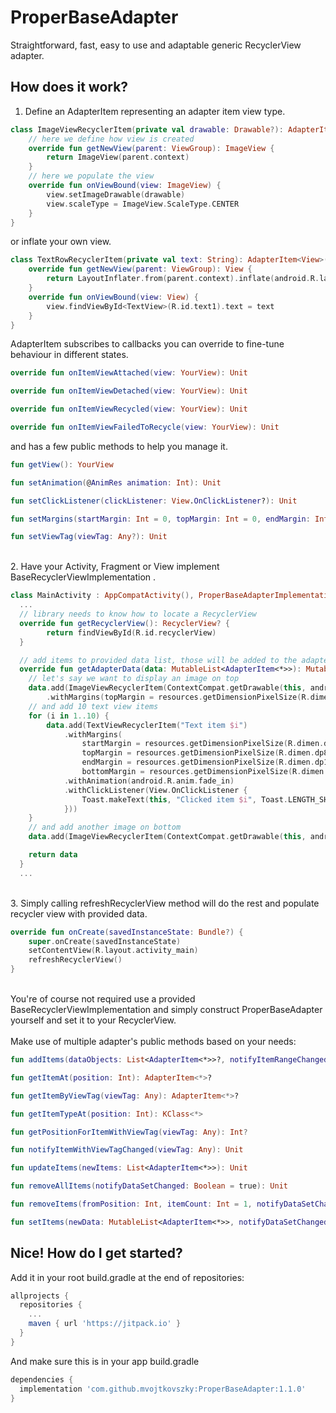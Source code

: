 # ProperBaseAdapter
Straightforward, fast, easy to use and adaptable generic RecyclerView adapter.

## How does it work?
1. Define an AdapterItem representing an adapter item view type.
``` kotlin
class ImageViewRecyclerItem(private val drawable: Drawable?): AdapterItem<ImageView>() {
    // here we define how view is created
    override fun getNewView(parent: ViewGroup): ImageView {
        return ImageView(parent.context)
    }
    // here we populate the view
    override fun onViewBound(view: ImageView) {
        view.setImageDrawable(drawable)
        view.scaleType = ImageView.ScaleType.CENTER
    }
}
```
or inflate your own view.
``` kotlin
class TextRowRecyclerItem(private val text: String): AdapterItem<View>() {
    override fun getNewView(parent: ViewGroup): View {
        return LayoutInflater.from(parent.context).inflate(android.R.layout.activity_list_item, parent, false)
    }
    override fun onViewBound(view: View) {
        view.findViewById<TextView>(R.id.text1).text = text
    }
}
```

AdapterItem subscribes to callbacks you can override to fine-tune behaviour in different states.
``` kotlin
override fun onItemViewAttached(view: YourView): Unit

override fun onItemViewDetached(view: YourView): Unit

override fun onItemViewRecycled(view: YourView): Unit

override fun onItemViewFailedToRecycle(view: YourView): Unit
```

and has a few public methods to help you manage it.
``` kotlin
fun getView(): YourView

fun setAnimation(@AnimRes animation: Int): Unit

fun setClickListener(clickListener: View.OnClickListener?): Unit

fun setMargins(startMargin: Int = 0, topMargin: Int = 0, endMargin: Int = 0, bottomMargin: Int = 0): Unit

fun setViewTag(viewTag: Any?): Unit
```

<br/>2. Have your Activity, Fragment or View implement BaseRecyclerViewImplementation .
``` kotlin
class MainActivity : AppCompatActivity(), ProperBaseAdapterImplementation {
  ...
  // library needs to know how to locate a RecyclerView
  override fun getRecyclerView(): RecyclerView? {
        return findViewById(R.id.recyclerView)
  }

  // add items to provided data list, those will be added to the adapter.
  override fun getAdapterData(data: MutableList<AdapterItem<*>>): MutableList<AdapterItem<*>> {
    // let's say we want to display an image on top
    data.add(ImageViewRecyclerItem(ContextCompat.getDrawable(this, android.R.drawable.btn_radio))
        .withMargins(topMargin = resources.getDimensionPixelSize(R.dimen.dp16))
    // and add 10 text view items
    for (i in 1..10) {
        data.add(TextViewRecyclerItem("Text item $i")
            .withMargins(
                startMargin = resources.getDimensionPixelSize(R.dimen.dp16),
                topMargin = resources.getDimensionPixelSize(R.dimen.dp8),
                endMargin = resources.getDimensionPixelSize(R.dimen.dp16),
                bottomMargin = resources.getDimensionPixelSize(R.dimen.dp8))
            .withAnimation(android.R.anim.fade_in)
            .withClickListener(View.OnClickListener {
                Toast.makeText(this, "Clicked item $i", Toast.LENGTH_SHORT).show()
            }))
    }
    // and add another image on bottom
    data.add(ImageViewRecyclerItem(ContextCompat.getDrawable(this, android.R.drawable.ic_btn_speak_now)))

    return data
  }
  ...
```

<br/>3. Simply calling refreshRecyclerView method will do the rest and populate recycler view with provided data.
``` kotlin
override fun onCreate(savedInstanceState: Bundle?) {
    super.onCreate(savedInstanceState)
    setContentView(R.layout.activity_main)
    refreshRecyclerView()
}
```

<br/>You're of course not required use a provided BaseRecyclerViewImplementation and simply construct ProperBaseAdapter yourself and set it to your RecyclerView.\
<br/>Make use of multiple adapter's public methods based on your needs:
``` kotlin
fun addItems(dataObjects: List<AdapterItem<*>>?, notifyItemRangeChanged: Boolean = true): Unit

fun getItemAt(position: Int): AdapterItem<*>?

fun getItemByViewTag(viewTag: Any): AdapterItem<*>?

fun getItemTypeAt(position: Int): KClass<*>

fun getPositionForItemWithViewTag(viewTag: Any): Int?

fun notifyItemWithViewTagChanged(viewTag: Any): Unit

fun updateItems(newItems: List<AdapterItem<*>>): Unit

fun removeAllItems(notifyDataSetChanged: Boolean = true): Unit

fun removeItems(fromPosition: Int, itemCount: Int = 1, notifyDataSetChanged: Boolean = true): Unit

fun setItems(newData: MutableList<AdapterItem<*>>, notifyDataSetChanged: Boolean = true): Unit
```

## Nice! How do I get started?
Add it in your root build.gradle at the end of repositories:
``` gradle
allprojects {
  repositories {
    ...
    maven { url 'https://jitpack.io' }
  }
}
```

And make sure this is in your app build.gradle
``` gradle
dependencies {
  implementation 'com.github.mvojtkovszky:ProperBaseAdapter:1.1.0'
}
```
